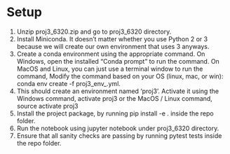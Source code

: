 # Setup
1. Unzip proj3_6320.zip and go to proj3_6320 directory.
2. Install Miniconda. It doesn’t matter whether you use Python 2 or 3 because we will create our own environment that uses 3 anyways.
3. Create a conda environment using the appropriate command. On Windows, open the installed “Conda prompt” to run the command. On MacOS and Linux, you can just use a terminal window to run the command, Modify the command based on your OS (linux, mac, or win): conda env create -f proj3_env_<OS>.yml.
4. This should create an environment named ‘proj3’. Activate it using the Windows command, activate proj3 or the MacOS / Linux command, source activate proj3
5. Install the project package, by running pip install -e . inside the repo folder.
6. Run the notebook using jupyter notebook under proj3_6320 directory.
7. Ensure that all sanity checks are passing by running pytest tests inside the repo folder.

